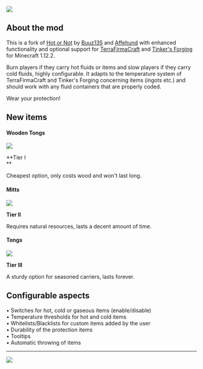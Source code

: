 ![](https://i.imgur.com/iMVXuxb.png)

About the mod
-------------

This is a fork of [Hot or Not](https://www.curseforge.com/minecraft/mc-mods/hot-or-not) by [Buuz135](https://www.curseforge.com/members/buuz135) and [Affehund](https://www.curseforge.com/members/affehund) with enhanced functionality and optional support for [TerraFirmaCraft](https://www.curseforge.com/minecraft/mc-mods/terrafirmacraft) and [Tinker's Forging](https://www.curseforge.com/minecraft/mc-mods/tinkers-forging) for Minecraft 1.12.2.

Burn players if they carry hot fluids or items and slow players if they carry cold fluids, highly configurable. It adapts to the temperature system of TerraFirmaCraft and Tinker's Forging concerning items (ingots etc.) and should work with any fluid containers that are properly coded.

Wear your protection!

New items
---------

#### Wooden Tongs

![](https://i.imgur.com/rPO7VxG.png)

**Tier I  
**

Cheapest option, only costs wood and won't last long.

#### Mitts

![](https://i.imgur.com/BS5UisI.png)

**Tier II**

Requires natural resources, lasts a decent amount of time.

#### Tongs

![](https://i.imgur.com/bfIuHbA.png)

**Tier III**

A sturdy option for seasoned carriers, lasts forever.

Configurable aspects
--------------------

• Switches for hot, cold or gaseous items (enable/disable)  
• Temperature thresholds for hot and cold items  
• Whitelists/Blacklists for custom items added by the user  
• Durability of the protection items  
• Tooltips  
• Automatic throwing of items

* * *

![](https://i.imgur.com/Pdnu8kF.png)